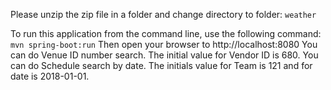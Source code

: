 Please unzip the zip file in a folder and change directory to folder:
```weather```

To run this application from the command line, use the following command:
```mvn spring-boot:run```
Then open your browser to http://localhost:8080
You can do Venue ID number search. The initial value for Vendor ID is 680.
You can do Schedule search by date. The initials value for Team is 121 and for date is 2018-01-01.